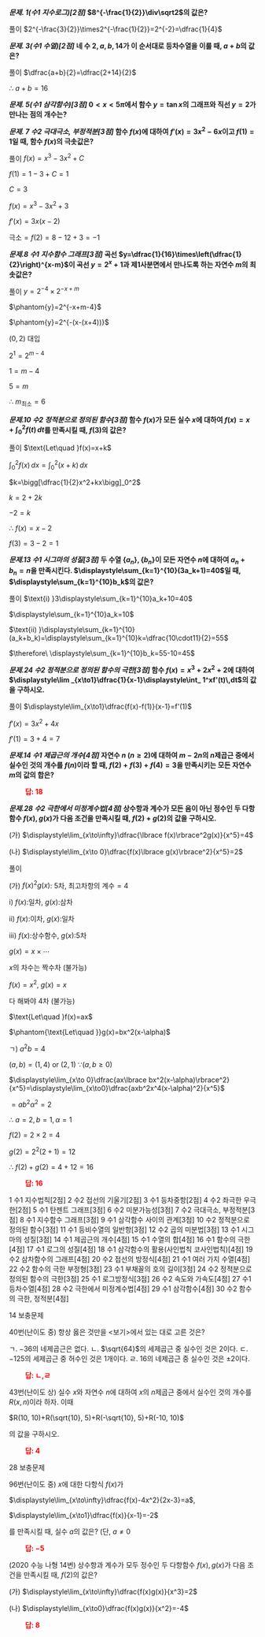***문제. 1(수1 지수로그)[2점]*
$8^{-\frac{1}{2}}\div\sqrt2$의 값은?**

풀이
$2^{-\frac{3}{2}}\times2^{-\frac{1}{2}}=2^{-2}=\dfrac{1}{4}$

***문제. 3(수1 수열)[2점]*
네 수 $2, a, b, 14$가 이 순서대로 등차수열을 이룰 때, $a+b$의 값은?**

풀이
$\dfrac{a+b}{2}=\dfrac{2+14}{2}$

$\therefore\ a+b=16$

***문제. 5(수1 삼각함수)[3점]*
$0<x<5\pi$에서 함수 $y=\tan x$의 그래프와 직선 $y=2$가 만나는 점의 개수는?**



***문제. 7 수2 극대극소, 부정적분[3점]*
함수 $f(x)$에 대하여 $f'(x)=3x^2-6x$이고 $f(1)=1$일 때, 함수 $f(x)$의 극솟값은?**

풀이
$f(x)=x^3-3x^2+C$

$f(1)=1-3+C=1$

$C=3$

$f(x)=x^3-3x^2+3$

$f'(x)=3x(x-2)$

극소$=f(2)=8-12+3=-1$

***문제.8 수1 지수함수 그래프[3점]*
곡선 $y=\dfrac{1}{16}\times\left(\dfrac{1}{2}\right)^{x-m}$이 곡선 $y=2^x+1$과 제1사분면에서 만나도록 하는 자연수 $m$의 최솟값은?**

풀이
$y=2^{-4}\times2^{-x+m}$

$\phantom{y}=2^{-x+m-4}$

$\phantom{y}=2^{-(x-(x+4))}$

$(0, 2)$ 대입

$2^1=2^{m-4}$

$1=m-4$

$5=m$

$\therefore\ m_{\text{최소}}=6$

***문제.10 수2 정적분으로 정의된 함수[3점]*
함수 $f(x)$가 모든 실수 $x$에 대하여 $f(x)=x+\displaystyle\int_0^2 f(t)\,dt$를 만족시킬 때, $f(3)$의 값은?**

풀이
$\text{Let\quad }f(x)=x+k$

$\displaystyle\int_0^2 f(x)\, dx=\displaystyle\int_0^2(x+k)\,dx$

$k=\bigg[\dfrac{1}{2}x^2+kx\bigg]_0^2$

$k=2+2k$

$-2=k$

$\therefore\ f(x)=x-2$

$f(3)=3-2=1$



***문제.13 수1 시그마의 성질[3점]*
두 수열 $\lbrace a_n\rbrace, \lbrace b_n\rbrace$이 모든 자연수 $n$에 대하여 $a_n+b_n=n$을 만족시킨다. $\displaystyle\sum_{k=1}^{10}(3a_k+1)=40$일 때, $\displaystyle\sum_{k=1}^{10}b_k$의 값은?**

풀이
$\text{i) }3\displaystyle\sum_{k=1}^{10}a_k+10=40$

$\displaystyle\sum_{k=1}^{10}a_k=10$

$\text{ii) }\displaystyle\sum_{k=1}^{10}(a_k+b_k)=\displaystyle\sum_{k=1}^{10}k=\dfrac{10\cdot11}{2}=55$

$\therefore\ \displaystyle\sum_{k=1}^{10}b_k=55-10=45$

***문제.24 수2 정적분으로 정의된 함수의 극한[3점]*
함수 $f(x)=x^3+2x^2+2$에 대하여 $\displaystyle\lim _{x\to1}\dfrac{1}{x-1}\displaystyle\int_ 1^xf'(t)\,dt$의 값을 구하시오.**

풀이
$\displaystyle\lim_{x\to1}\dfrac{f(x)-f(1)}{x-1}=f'(1)$

$f'(x)=3x^2+4x$

$f'(1)=3+4=7$

***문제.14 수1 제곱근의 개수[4점]*
자연수 $n\ (n\ge2)$에 대하여 $m-2n$의 $n$제곱근 중에서 실수인 것의 개수를 $f(n)$이라 할 때, $f(2)+f(3)+f(4)=3$을 만족시키는 모든 자연수 $m$의 값의 합은?**

**<span style="color: red;">$\qquad$답: $18$</span>**

***문제.28 수2 극한에서 미정계수법[4점]*
상수항과 계수가 모든 음이 아닌 정수인 두 다항함수 $f(x), g(x)$가 다음 조건을 만족시킬 때, $f(2)+g(2)$의 값을 구하시오.**

(가) $\displaystyle\lim_{x\to\infty}\dfrac{\lbrace f(x)\rbrace^2g(x)}{x^5}=4$

(나) $\displaystyle\lim_{x\to 0}\dfrac{f(x)\lbrace g(x)\rbrace^2}{x^5}=2$

풀이

(가) $f(x)^2g(x)$: 5차, 최고차항의 계수$=4$

$\text{i) }f(x)$:일차, $g(x)$:삼차

$\text{ii) }f(x)$:이차, $g(x)$:일차

$\text{iii) }f(x)$:상수함수, $g(x)$:5차

$g(x)=x\times\cdots$ 

$x$의 차수는 짝수차 (불가능)

$f(x)=x^2$, $g(x)=x$

다 해봐야 4차 (불가능)

$\text{Let\quad }f(x)=ax$

$\phantom{\text{Let\quad }}g(x)=bx^2(x-\alpha)$

ㄱ) $a^2b=4$

$(a, b)=(1, 4)$ or $(2, 1)\ \because(a, b\ge0)$

$\displaystyle\lim_{x\to 0}\dfrac{ax\lbrace bx^2(x-\alpha)\rbrace^2}{x^5}=\displaystyle\lim_{x\to0}\dfrac{axb^2x^4(x-\alpha)^2}{x^5}$

$=ab^2\alpha^2=2$

$\therefore\ a=2, b=1, \alpha=1$

$f(2)=2\times2=4$

$g(2)=2^2(2+1)=12$

$\therefore\ f(2)+g(2)=4+12=16$





**<span style="color: red;">$\qquad$답: $16$</span>**

1 수1 지수법칙[2점]
2 수2 접선의 기울기[2점]
3 수1 등차중항[2점]
4 수2 좌극한 우극한[2점]
5 수1 탄젠트 그래프[3점]
6 수2 미분가능성[3점]
7 수2 극대극소, 부정적분[3점]
8 수1 지수함수 그래프[3점]
9 수1 삼각함수 사이의 관계[3점]
10 수2 정적분으로 정의된 함수[3점]
11 수1 등비수열의 일반항[3점]
12 수2 곱의 미분법[3점]
13 수1 시그마의 성질[3점]
14 수1 제곱근의 개수[4점]
15 수1 수열의 합[4점]
16 수1 함수의 극한[4점]
17 수1 로그의 성질[4점]
18 수1 삼각함수의 활용(사인법칙 코사인법칙)[4점]
19 수2 삼차함수의 그래프[4점]
20 수2 접선의 방정식[4점]
21 수1 여러 가지 수열[4점]
22 수2 함수의 극한 부정형[3점]
23 수1 부채꼴의 호의 길이[3점]
24 수2 정적분으로 정의된 함수의 극한[3점]
25 수1 로그방정식[3점]
26 수2 속도와 가속도[4점]
27 수1 등차수열[4점]
28 수2 극한에서 미정계수법[4점]
29 수1 삼각함수[4점]
30 수2 함수의 극한, 정적분[4점]



14 보충문제

40번(난이도 중) 항상 옳은 것만을 $<$보기$>$에서 있는 대로 고른 것은?

ㄱ. $-36$의 네제곱근은 없다.
ㄴ. $\sqrt{64}$의 세제곱근 중 실수인 것은 $2$이다.
ㄷ. $-125$의 세제곱근 중 허수인 것은 1개이다.
ㄹ. $16$의 네제곱근 중 실수인 것은 $\pm2$이다.

**<span style="color: red;">$\qquad$답: ㄴ,ㄹ</span>**

43번(난이도 상) 실수 $x$와 자연수 $n$에 대하여 $x$의 $n$제곱근 중에서 실수인 것의 개수를 $R(x, n)$이라 하자. 이때

$R(10, 10)+R(\sqrt{10}, 5)+R(-\sqrt{10}, 5)+R(-10, 10)$

의 값을 구하시오.

**<span style="color: red;">$\qquad$답: $4$</span>**


28 보충문제

96번(난이도 중) $x$에 대한 다항식 $f(x)$가 

$\displaystyle\lim_{x\to\infty}\dfrac{f(x)-4x^2}{2x-3}=a$,

$\displaystyle\lim_{x\to1}\dfrac{f(x)}{x-1}=-2$

를 만족시킬 때, 실수 $a$의 값은? (단, $a\ne0$

**<span style="color: red;">$\qquad$답: $-5$</span>**



(2020 수능 나형 14번) 상수항과 계수가 모두 정수인 두 다항함수 $f(x), g(x)$가 다음 조건을 만족시킬 때, $f(2)$의 값은?

(가) $\displaystyle\lim_{x\to\infty}\dfrac{f(x)g(x)}{x^3}=2$

(나) $\displaystyle\lim_{x\to0}\dfrac{f(x)g(x)}{x^2}=-4$

**<span style="color: red;">$\qquad$답: $8$</span>**